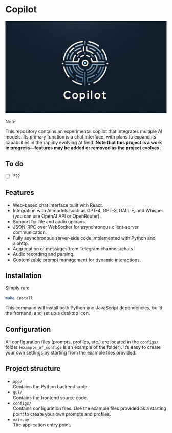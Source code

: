 # Copilot

![Copilot](./poster.png)

> [!NOTE]
> This repository contains an experimental copilot that integrates multiple AI models. Its primary function is a chat interface, with plans to expand its capabilities in the rapidly evolving AI field. **Note that this project is a work in progress—features may be added or removed as the project evolves.**

## To do

- [ ] ???

## Features

- Web-based chat interface built with React.
- Integration with AI models such as GPT-4, GPT-3, DALL·E, and Whisper (you can use OpenAI API or OpenRouter).
- Support for file and audio uploads.
- JSON-RPC over WebSocket for asynchronous client-server communication.
- Fully asynchronous server-side code implemented with Python and aiohttp.
- Aggregation of messages from Telegram channels/chats.
- Audio recording and parsing.
- Customizable prompt management for dynamic interactions.

## Installation

Simply run:

```bash
make install
```

This command will install both Python and JavaScript dependencies, build the frontend, and set up a desktop icon.

## Configuration

All configuration files (prompts, profiles, etc.) are located in the `configs/` folder (`example_of_configs` is an example of the folder). It’s easy to create your own settings by starting from the example files provided.

## Project structure

- `app/`  
  Contains the Python backend code.
- `gui/`  
  Contains the frontend source code.
- `configs/`  
  Contains configuration files. Use the example files provided as a starting point to create your own prompts and profiles.
- `main.py`  
  The application entry point.
